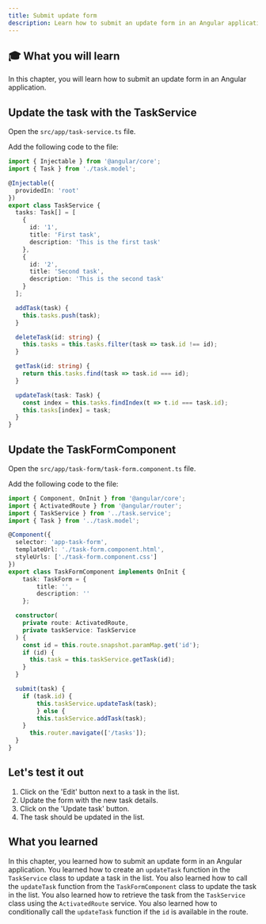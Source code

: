 ```yaml
---
title: Submit update form
description: Learn how to submit an update form in an Angular application.
---
```


## 	🎓 What you will learn

In this chapter, you will learn how to submit an update form in an Angular application.

## Update the task with the TaskService

Open the `src/app/task-service.ts` file.

Add the following code to the file:

```typescript ins={"Add a function to update a task": 35-39}
import { Injectable } from '@angular/core';
import { Task } from './task.model';

@Injectable({
  providedIn: 'root'
})
export class TaskService {
  tasks: Task[] = [
    {
      id: '1',
      title: 'First task',
      description: 'This is the first task'
    },
    {
      id: '2',
      title: 'Second task',
      description: 'This is the second task'
    }
  ];

  addTask(task) {
    this.tasks.push(task);
  }

  deleteTask(id: string) {
    this.tasks = this.tasks.filter(task => task.id !== id);
  }

  getTask(id: string) {
    return this.tasks.find(task => task.id === id);
  }

  updateTask(task: Task) {
    const index = this.tasks.findIndex(t => t.id === task.id);
    this.tasks[index] = task;
  }
}
```

## Update the TaskFormComponent

Open the `src/app/task-form/task-form.component.ts` file.

Add the following code to the file:

```typescript ins={"Add the updateTask function": 23-27}
import { Component, OnInit } from '@angular/core';
import { ActivatedRoute } from '@angular/router';
import { TaskService } from '../task.service';
import { Task } from '../task.model';

@Component({
  selector: 'app-task-form',
  templateUrl: './task-form.component.html',
  styleUrls: ['./task-form.component.css']
})
export class TaskFormComponent implements OnInit {
    task: TaskForm = {
        title: '',
        description: ''
    };

  constructor(
    private route: ActivatedRoute,
    private taskService: TaskService
  ) {
    const id = this.route.snapshot.paramMap.get('id');
    if (id) {
      this.task = this.taskService.getTask(id);
    }
  }

  submit(task) {
    if (task.id) {
        this.taskService.updateTask(task);
        } else {
        this.taskService.addTask(task);
    }
      this.router.navigate(['/tasks']);
  }
}
```

## Let's test it out

1. Click on the 'Edit' button next to a task in the list.
2. Update the form with the new task details.
3. Click on the 'Update task' button.
4. The task should be updated in the list.

## What you learned

In this chapter, you learned how to submit an update form in an Angular application. You learned how to create an `updateTask` function in the `TaskService` class to update a task in the list. You also learned how to call the `updateTask` function from the `TaskFormComponent` class to update the task in the list. You also learned how to retrieve the task from the `TaskService` class using the `ActivatedRoute` service. You also learned how to conditionally call the `updateTask` function if the `id` is available in the route.


